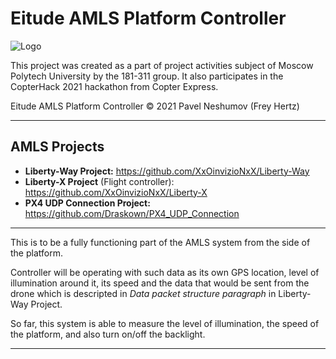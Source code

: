 # Eitude AMLS Platform Controller

![Logo](https://github.com/XxOinvizioNxX/Liberty-Way/blob/main/git_images/logo_book.png "Logo")

This project was created as a part of project activities subject of Moscow Polytech University by the 181-311 group.
It also participates in the CopterHack 2021 hackathon from Copter Express.

Eitude AMLS Platform Controller © 2021 Pavel Neshumov (Frey Hertz)

----------

## AMLS Projects

- **Liberty-Way Project:** https://github.com/XxOinvizioNxX/Liberty-Way
- **Liberty-X Project** (Flight controller): https://github.com/XxOinvizioNxX/Liberty-X
- **PX4 UDP Connection Project:** https://github.com/Draskown/PX4_UDP_Connection

----------

This is to be a fully functioning part of the AMLS system from the side of the platform.

Controller will be operating with such data as its own GPS location, level of illumination around it, its speed and the data that would be sent from the drone which is descripted in _Data packet structure paragraph_ in Liberty-Way Project.

So far, this system is able to measure the level of illumination, the speed of the platform, and also turn on/off the backlight.

----------
